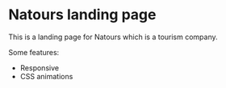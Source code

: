 # Natours landing page

This is a landing page for Natours which is a tourism company.

Some features:

- Responsive
- CSS animations
